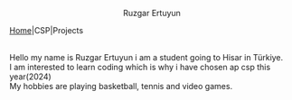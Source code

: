 <p align="center">
  Ruzgar Ertuyun
  <br>
  <p align="center">
   
  [Home](https://ruzgarertuyun.github.io/)|CSP|Projects
 
  </p>
  <br>
  Hello my name is Ruzgar Ertuyun i am a student going to Hisar in Türkiye.
  <br>
  I am interested to learn coding which is why i have chosen ap csp this year(2024)
  <br>
  My hobbies are playing basketball, tennis and video games.

</p>
